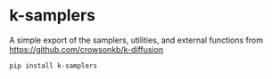 # k-samplers

A simple export of the samplers, utilities, and external functions from https://github.com/crowsonkb/k-diffusion

`pip install k-samplers`